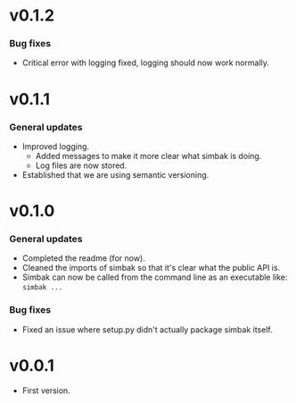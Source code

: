 # v0.1.2
### Bug fixes
- Critical error with logging fixed, logging should now work normally.

# v0.1.1
### General updates
- Improved logging.
    - Added messages to make it more clear what simbak is doing.
    - Log files are now stored.
- Established that we are using semantic versioning.

# v0.1.0
### General updates
- Completed the readme (for now).
- Cleaned the imports of simbak so that it's clear what the public API is.
- Simbak can now be called from the command line as an executable like: `simbak ...`

### Bug fixes
- Fixed an issue where setup.py didn't actually package simbak itself.

# v0.0.1
- First version.